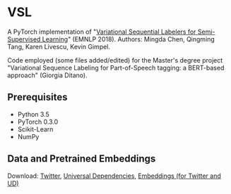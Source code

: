# VSL

A PyTorch implementation of "[Variational Sequential Labelers for Semi-Supervised Learning](http://ttic.uchicago.edu/~mchen/papers/mchen+etal.emnlp18.pdf)" (EMNLP 2018). Authors: Mingda Chen, Qingming Tang, Karen Livescu, Kevin Gimpel.

Code employed (some files added/edited) for the Master's degree project "Variational Sequence Labeling for Part-of-Speech tagging: a BERT-based approach" (Giorgia Ditano).


## Prerequisites

- Python 3.5
- PyTorch 0.3.0
- Scikit-Learn
- NumPy

## Data and Pretrained Embeddings

Download: [Twitter](https://code.google.com/archive/p/ark-tweet-nlp/downloads), [Universal Dependencies](https://lindat.mff.cuni.cz/repository/xmlui/handle/11234/1-1827?show=full), [Embeddings (for Twitter and UD)](https://drive.google.com/drive/folders/1oie43_thsbhhoUsOHlkyKj2iMpFNOrgA?usp=sharing)
